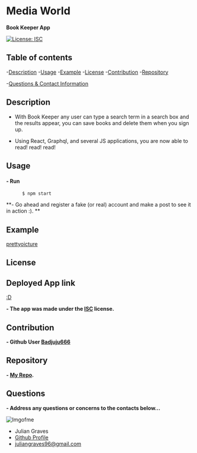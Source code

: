 # **Media World**
**Book Keeper App**

  [![License: ISC](https://img.shields.io/badge/License-ISC-blue.svg)](https://opensource.org/licenses/ISC)
  

## Table of contents
  -[Description](#Description)
  -[Usage](#Usage)
  -[Example](#Example)
  -[License](#License)
  -[Contribution](#Contribution)
  -[Repository](#Repository)

  -[Questions & Contact Information](#Questions)

## Description

  -  With Book Keeper any user can type a search term in a search box and the results appear, you can save books and delete them when you sign up.

  -  Using React, Graphql, and several JS applications, you are now able to read! read! read!

## Usage
#### **- Run**
          $ npm start
**- Go ahead and register a fake (or real) account and make a post to see it in action :). **

## Example 
  [prettyoicture]()
## License

## Deployed App link
  [:D](https://badjuju666.github.io/Book-Search/)

  **- The app was made under the 
  [ISC](https://opensource.org/licenses/ISC)
   license.**

## Contribution

  **- Github User 
  [Badjuju666](https://github.com/Badjuju666)**
  
## Repository

  **- [My Repo](https://github.com/Badjuju666/Book-Search).**

## Questions
  **- Address any questions or concerns 
  to the contacts below...**
                
![Imgofme](https://avatars.githubusercontent.com/u/74938789?v=4)
- Julian Graves
- [Github Profile](https://github.com/Badjuju666)
- <juliangraves96@gmail.com>